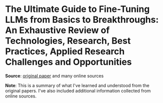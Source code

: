 # The Ultimate Guide to Fine-Tuning LLMs from Basics to Breakthroughs: An Exhaustive Review of Technologies, Research, Best Practices, Applied Research Challenges and Opportunities

**Source**: [original paper](https://arxiv.org/pdf/2408.13296v1) and many online sources

**Note**: This is a summary of what I've learned and understood from the original papers. I've also included additional information collected from online sources.